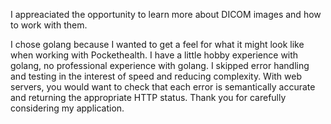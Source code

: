 I appreaciated the opportunity to learn more about DICOM images and how to work with them.

I chose golang because I wanted to get a feel for what it might look like when working with Pockethealth. I have a little hobby experience with golang, no professional experience with golang. I skipped error handling and testing in the interest of speed and reducing complexity. With web servers, you would want to check that each error is semantically accurate and returning the appropriate HTTP status. Thank you for carefully considering my application.
